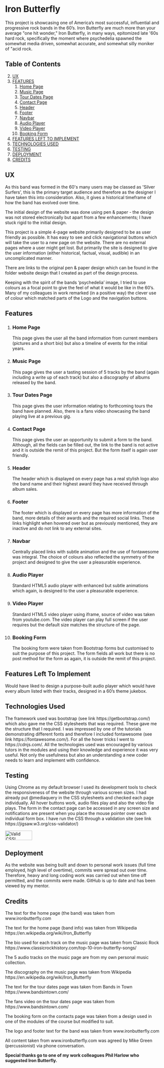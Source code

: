 <h1>
<a id="user-content-iron-butterfly" class="anchor" aria-hidden="true" href="#iron-butterfly"></a>
Iron Butterfly</h1>

 <p>This project  is showcasing one of America’s most successful, influential and progressive rock bands in the 60’s.  Iron Butterfly are much more than your average "one hit wonder," Iron Butterfly, in many ways, epitomized late '60s hard rock, specifically the moment where psychedelia spawned the somewhat media driven, somewhat accurate, and somewhat silly moniker of "acid rock.</p>


<h2>
<a id="user-content-table-of-contents" class="anchor" aria-hidden="true" href="#table-of-contents"></a>
Table of Contents</h2>
<ol start="2">
 <li>
  <a href="#ux">UX</a>
 </li>
 <li>
  <a href="#features">FEATURES</a>
   <ol>
    <li>
     <a href="#home-page">Home Page</a>
    </li>
    <li>
     <a href="#music-page">Music Page</a>
    </li>
    <li>
     <a href="#tour-dates-page">Tour Dates Page</a>
    </li>
    <li>
     <a href="#contact-page">Contact Page</a>
    </li>
    <li>
     <a href="#header">Header</a>
    </li>
    <li>
     <a href="#footer">Footer</a>
    </li>
    <li>
     <a href="#navbar">Navbar</a>
    </li>
    <li>
     <a href="#audio-player">Audio Player</a>
    </li>
    <li>
     <a href="#video-player">Video Player</a>
    </li>
    <li>
     <a href="#booking-form">Booking Form</a>
    </li>
   </ol>
 <li>
  <a href="#features-left-to-implement">FEATURES LEFT TO IMPLEMENT</a>
 </li>
 <li>
  <a href="#technologies-used">TECHNOLOGIES USED</a>
 </li>
 <li>
  <a href="#testing">TESTING</a>
 </li>
 <li>
  <a href="#deployment">DEPLOYMENT</a>
 </li>
 <li>
  <a href="#credits">CREDITS</a>
 </li>
</ol>
 <h2>
  <a id="user-content-ux" class="anchor" aria-hidden="true" href="#ux"></a>
UX</h2>

 <p>As this band was formed in the 60's many users may be classed as 'Silver Surfers', this is the primary target audience and therefore as the designer I have taken this into consideration.  Also, it gives a historical timeframe of how the band has evolved over time.</p>
  <p>The initial design of the website was done using pen & paper - the design was not stored electronically but apart from a few enhancements; I have stuck rigid to the initial design.</p>
  <p>This project is a simple 4-page website primarily designed to be as user friendly as possible.       It has easy to see and click navigational buttons which will take the user to a new page on the website.  There are no external pages where a user might get lost.  But primarily the site is designed to give the user information (either historical, factual, visual, audible) in an uncomplicated manner.</p>
  <p>There are links to the original pen & paper design which can be found in the folder website design that I created as part of the design process.</p>
  <p>Keeping with the spirit of the bands ‘psychedelia’ image, I tried to use colours as a focal point to give the feel of what it would be like in the 60’s.  Many of my colleagues in work remarked (in a positive way) the clever use of colour which matched parts of the Logo and the navigation buttons.</p>

 <h2>
  <a id="user-content-features" class="anchor" aria-hidden="true" href="#features"></a>
Features</h2>
<ol>
  <li>
 <h3>
  <a id="user-content-home-page" class="anchor" aria-hidden="true" href="#home-page"></a>
Home Page</h3>

 <p>This page gives the user all the band information from current members (pictures and a short bio) but also a timeline of events for the initial years.</p>

  </li>
 <li>
 <h3>
  <a id="user-content-music-page" class="anchor" aria-hidden="true" href="#music-page"></a>
Music Page</h3>

 <p>This page gives the user a tasting session of 5 tracks by the band (again including a write up of each track) but also a discography of albums released by the band.</p>

  </li>
  <li>
 <h3>
  <a id="user-content-tour-dates-page" class="anchor" aria-hidden="true" href="#tour-dates-page"></a>
Tour Dates Page</h3>

 <p>This page gives the user information relating to forthcoming tours the band have planned.  Also, there is a fans video showcasing the band playing live at a previous gig.</p>

  </li>
  <li>
 <h3>
  <a id="user-content-Contact-page" class="anchor" aria-hidden="true" href="#contact-page"></a>
Contact Page</h3>

 <p>This page gives the user an opportunity to submit a form to the band.  Although, all the fields can be filled out, the link to the band is not active and it is outside the remit of this project.  But the form itself is again user friendly.</p>

  </li>
  <li>
 <h3>
  <a id="user-content-header" class="anchor" aria-hidden="true" href="#header"></a>
Header</h3>

 <p>The header which is displayed on every page has a real stylish logo also the band name and their highest award they have received through album sales.</p>

  </li>
  <li>
 <h3>
  <a id="user-content-footer" class="anchor" aria-hidden="true" href="#footer"></a>
Footer</h3>

 <p>The footer which is displayed on every page has more information of the band, more details of their awards and the required social links.  These links highlight when hovered over but as previously mentioned, they are inactive and do not link to any external sites.</p>

  </li>
 <li>
 <h3>
  <a id="user-content-navbar" class="anchor" aria-hidden="true" href="#navbar"></a>
Navbar</h3>

 <p>Centrally placed links with subtle animation and the use of fontawesome was integral.  The choice of colours also reflected the symmetry of the project and designed to give the user a pleasurable experience.  
</p>

  </li>
 <li>
 <h3>
  <a id="user-content-audio-player" class="anchor" aria-hidden="true" href="#audio-player"></a>
Audio Player</h3>

 <p>Standard HTML5 audio player with enhanced but subtle animations which again, is designed to the user a pleasurable experience.</p>

  </li>
  <li>
 <h3>
  <a id="user-content-video-player" class="anchor" aria-hidden="true" href="#video-player"></a>
Video Player</h3>

 <p>Standard HTML5 video player using iframe, source of video was taken from youtube.com.  The video player can play full screen if the user requires but the default size matches the structure of the page.</p>

  </li>
  <li>
 <h3>
  <a id="user-content-booking-form" class="anchor" aria-hidden="true" href="#booking-form"></a>
Booking Form</h3>

 <p>The booking form were taken from Bootstrap forms but customised to suit the purpose of this project.  The form fields all work but there is no post method for the form as again, it is outside the remit of this project.</p>

  </li>
 </ol>
 <h2>
  <a id="user-content-features-left-to-implement" class="anchor" aria-hidden="true" href="#features-left-to-implement"></a>
Features Left To Implement</h2>

 <p>Would have liked to design a purpose-built audio player which would have every album listed with their tracks, designed in a 60’s theme jukebox.</p>

 <h2>
  <a id="user-content-technologies-used" class="anchor" aria-hidden="true" href="#technologies-used"></a>
Technologies Used</h2>

 <p>The framework used was bootstrap (see link https://getbootstrap.com/) which also gave me the CSS stylesheets that was required. These gave me the structure that I required. 
I was impressed by one of the tutorials demonstrating different fonts and therefore I included fontawesome (see link https://fontawesome.com/). 
For all the hover tricks I went to https://cdnjs.com/.  All the technologies used was encouraged by various tutors in the modules and using their knowledge and experience it was very useful.  Not only the usefulness but also an understanding a new coder needs to learn and implement with confidence.</p>

 <h2>
  <a id="user-content-testing" class="anchor" aria-hidden="true" href="#testing"></a> 
Testing</h2>

 <p>Using Chrome as my default browser I used its development tools to check the responsiveness of the website through various screen sizes.  I had already put @mediaquery in the CSS stylesheets and checked each page individually.  
All hover buttons work, audio files play and also the video file plays.  
The form in the contact page can be accessed in any screen size and notifications are present when you place the mouse pointer over each individual form box.
I have run the CSS through a validation site (see link https://jigsaw.w3.org/css-validator/)</p>
        <p><a href="http://jigsaw.w3.org/css-validator/check/referer">
        <img style="border:0;width:88px;height:31px"
         src="http://jigsaw.w3.org/css-validator/images/vcss"
         alt="Valid CSS!"href="#deployment"></a>
        </p>

 <h2>
  <a id="user-content-deployment" class="anchor" aria-hidden="true" href="#deployment"></a>
Deployment</h2>

 <p>As the website was being built and down to personal work issues (full time employed, high level of overtime), commits were spread out over time.  Therefore, heavy and long coding work was carried out when time off permitted, and the commits were made.  GitHub is up to date  and has been viewed by my mentor.</p>
 
 <h2>
  <a id="user-content-credits" class="anchor" aria-hidden="true" href="#credits"></a>
Credits</h2>

<p>The text for the home page (the band) was taken from www.ironbutterfly.com</p>
<p>The text for the home page (band info) was taken from Wikipedia https://en.wikipedia.org/wiki/Iron_Butterfly</p>
<p>The bio used for each track on the music page was taken from Classic Rock https://www.classicrockhistory.com/top-10-iron-butterfly-songs/</p>
<p>The 5 audio tracks on the music page are from my own personal music collection.</p>
<p>The discography on the music page was taken from Wikipedia https://en.wikipedia.org/wiki/Iron_Butterfly</p>
<p>The text for the tour dates page was taken from Bands in Town https://www.bandsintown.com/</p>
<p>The fans video on the tour dates page was taken from https://www.bandsintown.com/</p>
<p>The booking form on the contacts page was taken from a design used in one of the modules of the course but modified to suit.</p>
<p>The logo and footer text for the band was taken from www.ironbutterfly.com</p>
<p>All content taken from www.ironbutterfly.com was agreed by Mike Green (percussionist) via phone conversation.</p>
<p><strong>Special thanks go to one of my work colleagues Phil Harlow who suggested Iron Butterfly.</strong></p>














